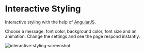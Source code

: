 Interactive Styling
===================
Interactive styling with the help of [AngularJS](http://angularjs.org).

Choose a message, font color, background color, font size and an animation. Change the settings and see the page respond instantly.

![interactive-styling-screenshot](https://cloud.githubusercontent.com/assets/2901749/2546990/23c9c7d6-b647-11e3-9b4d-b185c2294f83.png)
